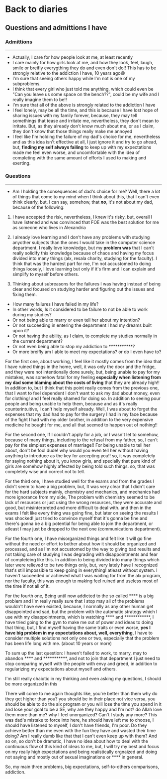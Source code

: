 # Back to diaries

## Questions and admittions I have

### Admittions
***

* Actually, I care for how people look at me, at least recently
* I care mainly for how girls look at me, and how they look, feel, laugh, smile or breifly everygthing they do and even don't do!!
This has to be strongly relative to the addiction I have, 10 years ago😅
* I'm sure that seeing others happy while I'm not is one of my subproblems.
* I think that every girl who just told me anything, which could even be "Can you leave us some space on the bench??", could be my wife and I really imagine them to be!!
* I'm sure that all of the above is strongly related to the addiction I have
* I feel lonely, may be all the time, and this is because I have lost hope of sharing issues with my family forever, because, they may tell somethings that tease and irritate me, nevertheless, they don't mean to irritate.
But, as they already don't know much about me, or as I claim, they don't know that those things really make me annoyed
* I feel like I'm holding the failure of my dad's choice for me, nevertheless and as this idea isn't effective at all, I just ignore it and try to go ahead, but, **finding my self always failing** to keep up with my expectations made me feel even worse, and uncomfortable with the idea of completing with the same amount of efforts I used to making and exerting.

### Questions
***
* Am I holding the consequences of dad's choice for me?
Well, there a lot of things that come to my mind when I think about this, that I can't even think clearly, but, I can say, somehow, that _**no**_, it's not about my dad, because of the following:

1. I have accepted the risk, nevertheless, I knew it's risky, but, overall I have listened and was convinced that FOE was the best solution for me as someone who lives in Alexandria

2. I already love learning and I don't have any problems with studying anyother subjects than the ones I would take in the computer science department, I really love knowledge, but my **problem was** that I can't really solidify this knowledge because of chaos and having my focus divided into many things (alx, resala charity, studying for the faculty). I think that was the hardest part for me, I'm not accustomed to doing things loosely, I love learning but only if it's firm and I can explain and simplify to myself before others.

3. Thinking about subreasons for the failures I was having instead of being clear and focused on studying harder and figuring out the issues and fixing them.

* How many failures I have failed in my life?
* In other words, Is it considered to be failure to not be able to work during my studies?
* Or not being able to marry or even tell her about my intention?
* Or not succeeding in entering the department I had my dreams built upon it?
* Or not having the ability, as I claim, to complete my studies normally in the current department?
* Or not even being able to stop my addiction to *\*\*\*\*\*\*\*\*\*\*\**?
* Or more breifly am I able to meet my expectations? or do I even have to?

For the first one, about working, I feel like it mostly comes from the idea that I have ruined things in the home, well, it was only the door and the fridge, and they were not intentionally done surely, but, being unable to pay for my mistakes, was somehow fatal for my feeling **especially when listening from my dad some blaming about the costs of living** that they are already high!!
In addition to, but I think that this point really comes from the previous one, that I want to feel dependent I don't want to ask my dad about money, even for clothing! and I feel really shamed for doing so.
In addition to seeing pour people and being unable to help them, because and as it's really counterintuitive, I can't help myself already.
Well, I was about to forget the expenses that my dad had to pay for the surgery I had in my face because of the fight I had with my older brother, in addition to the very expensive medicine he bought for me, and all that seemed to happen out of nothing!!

For the second one, If I couldn't apply for a job, or I wasn't let to somehow, because of many things, including to the refusal from my father, so, I can't pay for the simplest expenses of marriage!!
For being unable to tell her about, don't be fool dude! why would you even tell her without having anything to introduce as the key for accepting you!! so, it was completely for saying nothing about it, you know girls, and specially that pure kind of girls are somehow highly affected by being told such things. so, that was completely wise and correct not to tell.

For the third one, I have studied well for the exams and from the grades I didn't seem to have a big problem, but, It was very clear that I didn't care for the hard subjects mainly, chemistry and mechanics, and mechanics had more ignorance from my side, The problem with chemistry seemed to be lack of resources or just using the wrong resources, they were accurate and good, but misinterpreted and more difficult to deal with. and then in the exams I felt like every thing was going fine, but later on seeing the results I was shocked! just tried to convince myself that it's gonna be fine and there's gonna be a big potential for being able to join the department, or atleast I may just be dropped to the next one (communications department).

For the fourth one, I have misorganized things and felt like it will go fine without the need or effort to bother about how it should be organized and processed, and as I'm not accustomed by the way to giving bad results and not taking care of studying I was degrading with disappointments and fear of completeing like this.
In addition to being divided into many things which later were relieved to be two things only, but, very lately have I recognized that's still impossible to keep going in everything! atleast without system.
I haven't succeeded or achieved what I was waiting for from the alx program, nor the faculty, this was enough to making feel ruined and useless most of the time if not all of it.

For the fourth one, Being until now addicted to the so called \*\*\*\* is a big problem and I'm really really sure that I stop may all of the problems wouldn't have even existed, because, I normally as any other human get disappointed and sad, but the problem with the automatic strategy which I use with my disappointments, which is watching \*\*\*\* and \*\*\*\*\*\*\*\*\*\*\*\*, I have tried going to the gym to make me out of power and ideas to doing that thing, but, I find myself having the same traits or even worse, **yes I have big problem in my expectations about, well, everything**, I have to consider multiple solutions not only one or two, especially that the problem has been life long with me. (about 10 years or more)

To sum up the last question: I haven't failed to work, to marry, may to abandon \*\*\*\* and \*\*\*\*\*\*\*\*\*\*\*, and not to join that department I just need to stop comparing myself with the people with envy and greed, in addition to regularizing my expectations about myself and others.

I'm still really chaiotic in my thinking and even asking my questions, I should be more organized in this

There will come to me again thoughts like, you're better than them why do they get higher than you? you should be in their place not vice versa, you should be able to do the alx program or you will lose the time you spend in it and lose your goal to be a SE, why are they happy and I'm not? do Allah love them more than me? why I feel unorganized? Can't I study any more? This was dad's mistake to force into here, he should have left me to choose, I should have listened to myself, I don't have friends, I'm poor. Do they achieve better than me even with the fun they have and wasted their time doing? Am I really dumb like that that I can't even keep up with them? And so on, so don't be dramatic, I have no idea about how to deal with the continuous flow of this kind of ideas to me, but, I will try my best and focus on my really high expectations and being realistically orgnaized and doing not saying and mostly out of sexual imaginations or \*\*\*\* in general.


So, my main three problems, big expectations, self-to-others comparisons, addiction.
